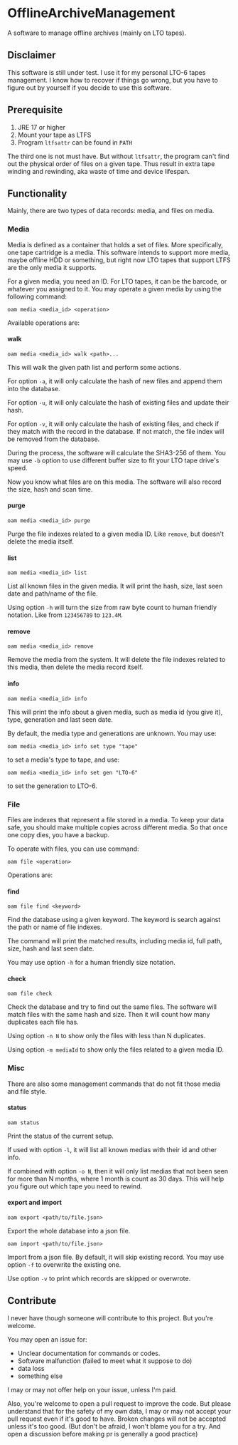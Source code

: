 # OfflineArchiveManagement

A software to manage offline archives (mainly on LTO tapes).

## Disclaimer

This software is still under test.
I use it for my personal LTO-6 tapes management.
I know how to recover if things go wrong, but you have to figure out by yourself
if you decide to use this software.

## Prerequisite

1. JRE 17 or higher
2. Mount your tape as LTFS
3. Program `ltfsattr` can be found in `PATH`

The third one is not must have.
But without `ltfsattr`, the program can't find out the physical order of files on a given tape.
Thus result in extra tape winding and rewinding, aka waste of time and device lifespan.

## Functionality

Mainly, there are two types of data records: media, and files on media.

### Media

Media is defined as a container that holds a set of files.
More specifically, one tape cartridge is a media.
This software intends to support more media, maybe offline HDD or something,
but right now LTO tapes that support LTFS are the only media it supports.

For a given media, you need an ID. For LTO tapes, it can be the barcode, or
whatever you assigned to it.
You may operate a given media by using the following command:

```shell
oam media <media_id> <operation>
```

Available operations are:

#### walk

```shell
oam media <media_id> walk <path>...
```

This will walk the given path list and perform some actions.

For option `-a`, it will only calculate the hash of new files and append them into the database.

For option `-u`, it will only calculate the hash of existing files and update their hash.

For option `-v`, it will only calculate the hash of existing files,
and check if they match with the record in the database.
If not match, the file index will be removed from the database.

During the process, the software will calculate the SHA3-256 of them.
You may use `-b` option to use different buffer size to fit your LTO tape drive's speed.

Now you know what files are on this media.
The software will also record the size, hash and scan time.

#### purge

```shell
oam media <media_id> purge
```

Purge the file indexes related to a given media ID.
Like `remove`, but doesn't delete the media itself. 

#### list

```shell
oam media <media_id> list
```

List all known files in the given media.
It will print the hash, size, last seen date and path/name of the file.

Using option `-h` will turn the size from raw byte count to human friendly notation.
Like from `123456789` to `123.4M`.

#### remove

```shell
oam media <media_id> remove
```

Remove the media from the system.
It will delete the file indexes related to this media, then delete the media record itself.

#### info

```shell
oam media <media_id> info
```

This will print the info about a given media, such as media id (you give it), type,
generation and last seen date.

By default, the media type and generations are unknown. You may use:

```shell
oam media <media_id> info set type "tape"
```

to set a media's type to tape, and use:

```shell
oam media <media_id> info set gen "LTO-6"
```

to set the generation to LTO-6.

### File

Files are indexes that represent a file stored in a media.
To keep your data safe, you should make multiple copies across different media.
So that once one copy dies, you have a backup.

To operate with files, you can use command:

```shell
oam file <operation>
```

Operations are:

#### find

```shell
oam file find <keyword>
```

Find the database using a given keyword.
The keyword is search against the path or name of file indexes.

The command will print the matched results, including media id, full path,
size, hash and last seen date.

You may use option `-h` for a human friendly size notation.

#### check

```shell
oam file check
```

Check the database and try to find out the same files.
The software will match files with the same hash and size.
Then it will count how many duplicates each file has.

Using option `-n N` to show only the files with less than N duplicates.

Using option `-m mediaId` to show only the files related to a given media ID.

### Misc

There are also some management commands that do not fit those media and file
style.

#### status

```shell
oam status
```

Print the status of the current setup.

If used with option `-l`, it will list all known medias with their id and other info.

If combined with option `-o N`, then it will only list medias that not been seen for more than N months,
where 1 month is count as 30 days.
This will help you figure out which tape you need to rewind.

#### export and import

```shell
oam export <path/to/file.json>
```

Export the whole database into a json file.

```shell
oam import <path/to/file.json>
```

Import from a json file.
By default, it will skip existing record.
You may use option `-f` to overwrite the existing one.

Use option `-v` to print which records are skipped or overwrote.

## Contribute

I never have though someone will contribute to this project. But you're welcome.

You may open an issue for:
+ Unclear documentation for commands or codes.
+ Software malfunction (failed to meet what it suppose to do)
+ data loss
+ something else

I may or may not offer help on your issue, unless I'm paid.

Also, you're welcome to open a pull request to improve the code.
But please understand that for the safety of my own data, I may or may not accept
your pull request even if it's good to have.
Broken changes will not be accepted unless it's too good.
(But don't be afraid, I won't blame you for a try. And open a discussion before making pr
is generally a good practice)
